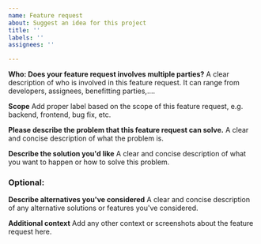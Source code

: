 ```yaml
---
name: Feature request
about: Suggest an idea for this project
title: ''
labels: ''
assignees: ''

---
```


**Who: Does your feature request involves multiple parties?**
A clear description of who is involved in this feature request. It can range from developers, assignees, benefitting parties,....

**Scope**
Add proper label based on the scope of this feature request, e.g. backend, frontend, bug fix, etc.

**Please describe the problem that this feature request can solve.**
A clear and concise description of what the problem is.

**Describe the solution you'd like**
A clear and concise description of what you want to happen or how to solve this problem.

### Optional:
**Describe alternatives you've considered**
A clear and concise description of any alternative solutions or features you've considered.

**Additional context**
Add any other context or screenshots about the feature request here.
